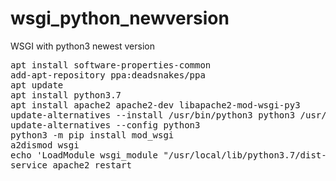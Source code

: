 # wsgi_python_newversion
WSGI with python3 newest version

<pre>
apt install software-properties-common 
add-apt-repository ppa:deadsnakes/ppa
apt update
apt install python3.7
apt install apache2 apache2-dev libapache2-mod-wsgi-py3
update-alternatives --install /usr/bin/python3 python3 /usr/bin/python3.7 1
update-alternatives --config python3
python3 -m pip install mod_wsgi
a2dismod wsgi
echo 'LoadModule wsgi_module "/usr/local/lib/python3.7/dist-packages/mod_wsgi/server/mod_wsgi-py37.cpython-37m-x86_64-linux-gnu.so"' >> /etc/apache2/apache2.conf
service apache2 restart
</pre>
